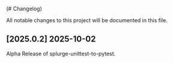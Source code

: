 (# Changelog)

All notable changes to this project will be documented in this file.

## [2025.0.2] 2025-10-02

Alpha Release of splurge-unittest-to-pytest.

